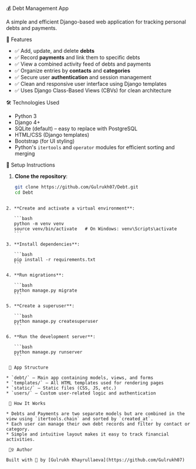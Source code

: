 💰 Debt Management App

A simple and efficient Django-based web application for tracking personal debts and payments.

 📌 Features

- ✅ Add, update, and delete **debts**
- ✅ Record **payments** and link them to specific debts
- ✅ View a combined activity feed of debts and payments
- ✅ Organize entries by **contacts** and **categories**
- ✅ Secure user **authentication** and session management
- ✅ Clean and responsive user interface using Django templates
- ✅ Uses Django Class-Based Views (CBVs) for clean architecture

 🛠️ Technologies Used

- Python 3
- Django 4+
- SQLite (default) – easy to replace with PostgreSQL
- HTML/CSS (Django templates)
- Bootstrap (for UI styling)
- Python's `itertools` and `operator` modules for efficient sorting and merging

 🚀 Setup Instructions

1. **Clone the repository**:
   ```bash
   git clone https://github.com/Gulrukh07/Debt.git
   cd Debt
````

2. **Create and activate a virtual environment**:

   ```bash
   python -m venv venv
   source venv/bin/activate   # On Windows: venv\Scripts\activate
   ```

3. **Install dependencies**:

   ```bash
   pip install -r requirements.txt
   ```

4. **Run migrations**:

   ```bash
   python manage.py migrate
   ```

5. **Create a superuser**:

   ```bash
   python manage.py createsuperuser
   ```

6. **Run the development server**:

   ```bash
   python manage.py runserver
   ```

 📂 App Structure

* `debt/` – Main app containing models, views, and forms
* `templates/` – All HTML templates used for rendering pages
* `static/` – Static files (CSS, JS, etc.)
* `users/` – Custom user-related logic and authentication

 🧠 How It Works

* Debts and Payments are two separate models but are combined in the view using `itertools.chain` and sorted by `created_at`.
* Each user can manage their own debt records and filter by contact or category.
* Simple and intuitive layout makes it easy to track financial activities.

 🙋‍♀️ Author

Built with 💙 by [Gulrukh Khayrullaeva](https://github.com/Gulrukh07)

